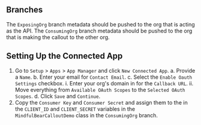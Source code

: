 ## Branches

The `ExposingOrg` branch metadata should be pushed to the org that is acting as the API. The `ConsumingOrg` branch metadata should be pushed to the org that is making the callout to the other org.

## Setting Up the Connected App

1. Go to `Setup` > `Apps` > `App Manager` and click `New Connected App`.
  a. Provide a `Name`.
  b. Enter your email for `Contact Email`.
  c. Select the `Enable Oauth Settings` checkbox.
    i. Enter your org's domain in for the `Callback URL`.
    ii. Move everything from `Available OAuth Scopes` to the `Selected OAuth Scopes`.
  d. Click `Save` and `Continue`.
2. Copy the `Consumer Key` and `Consumer Secret` and assign them to the in the `CLIENT_ID` and `CLIENT_SECRET` variables in the `MindfulBearCalloutDemo` class in the `ConsumingOrg` branch.
